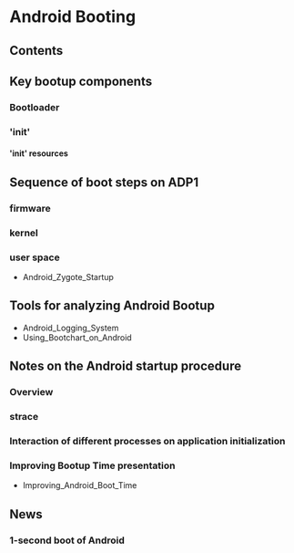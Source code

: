 # Android Booting
## Contents
## Key bootup components
### Bootloader
### 'init'
#### 'init' resources
## Sequence of boot steps on ADP1
### firmware
### kernel
### user space
* Android_Zygote_Startup
## Tools for analyzing Android Bootup
* Android_Logging_System
* Using_Bootchart_on_Android
## Notes on the Android startup procedure
### Overview
### strace
### Interaction of different processes on application initialization
### Improving Bootup Time presentation
* Improving_Android_Boot_Time
## News
### 1-second boot of Android

